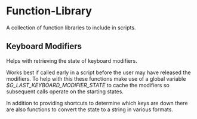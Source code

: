 # Function-Library
A collection of function libraries to include in scripts.

## Keyboard Modifiers
Helps with retrieving the state of keyboard modifiers.

Works best if called early in a script before the user may have released the modifiers. To help with this these functions make use of a global variable *$G_LAST_KEYBOARD_MODIFIER_STATE* to cache the modifiers so subsequent calls operate on the starting states.

In addition to providing shortcuts to determine which keys are down there are also functions to convert the state to a string in various formats.
